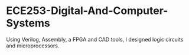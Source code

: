 # ECE253-Digital-And-Computer-Systems
Using Verilog, Assembly, a FPGA and CAD tools, I designed logic circuits and microprocessors. 
